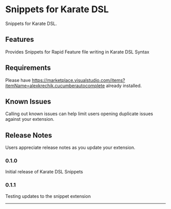 # Snippets for Karate DSL

Snippets for Karate DSL.

## Features

Provides Snippets for Rapid Feature file writing in Karate DSL Syntax

## Requirements

Please have https://marketplace.visualstudio.com/items?itemName=alexkrechik.cucumberautocomplete already installed.

## Known Issues

Calling out known issues can help limit users opening duplicate issues against your extension.

## Release Notes

Users appreciate release notes as you update your extension.

### 0.1.0

Initial release of Karate DSL Snippets

### 0.1.1

Testing updates to the snippet extension


-----------------------------------------------------------------------------------------------------------